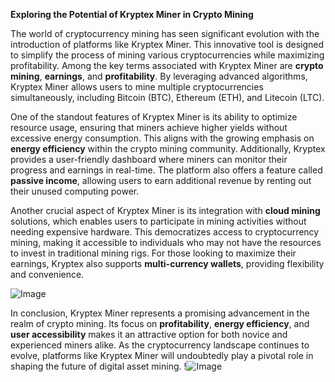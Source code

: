 **Exploring the Potential of Kryptex Miner in Crypto Mining**

The world of cryptocurrency mining has seen significant evolution with the introduction of platforms like Kryptex Miner. This innovative tool is designed to simplify the process of mining various cryptocurrencies while maximizing profitability. Among the key terms associated with Kryptex Miner are **crypto mining**, **earnings**, and **profitability**. By leveraging advanced algorithms, Kryptex Miner allows users to mine multiple cryptocurrencies simultaneously, including Bitcoin (BTC), Ethereum (ETH), and Litecoin (LTC). 

One of the standout features of Kryptex Miner is its ability to optimize resource usage, ensuring that miners achieve higher yields without excessive energy consumption. This aligns with the growing emphasis on **energy efficiency** within the crypto mining community. Additionally, Kryptex provides a user-friendly dashboard where miners can monitor their progress and earnings in real-time. The platform also offers a feature called **passive income**, allowing users to earn additional revenue by renting out their unused computing power.

Another crucial aspect of Kryptex Miner is its integration with **cloud mining** solutions, which enables users to participate in mining activities without needing expensive hardware. This democratizes access to cryptocurrency mining, making it accessible to individuals who may not have the resources to invest in traditional mining rigs. For those looking to maximize their earnings, Kryptex also supports **multi-currency wallets**, providing flexibility and convenience.

![Image](https://github.com/user-attachments/assets/b6e7b7a2-655e-4d44-8baa-20c566a3cb65)

In conclusion, Kryptex Miner represents a promising advancement in the realm of crypto mining. Its focus on **profitability**, **energy efficiency**, and **user accessibility** makes it an attractive option for both novice and experienced miners alike. As the cryptocurrency landscape continues to evolve, platforms like Kryptex Miner will undoubtedly play a pivotal role in shaping the future of digital asset mining. !![Image](https://github.com/user-attachments/assets/b6e7b7a2-655e-4d44-8baa-20c566a3cb65)